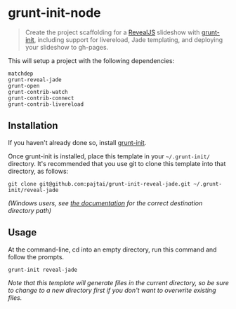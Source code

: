 # grunt-init-node

> Create the project scaffolding for a [RevealJS](https://github.com/hakimel/reveal.js) slideshow with [grunt-init](http://gruntjs.com/project-scaffolding),
including support for livereload, Jade templating, and deploying your slideshow to gh-pages.

This will setup a project with the following dependencies:

```
matchdep
grunt-reveal-jade
grunt-open
grunt-contrib-watch
grunt-contrib-connect
grunt-contrib-livereload
```

[grunt-init]: http://gruntjs.com/project-scaffolding

## Installation
If you haven't already done so, install [grunt-init](http://gruntjs.com/project-scaffolding).

Once grunt-init is installed, place this template in your `~/.grunt-init/` directory. It's
recommended that you use git to clone this template into that directory, as follows:

```
git clone git@github.com:pajtai/grunt-init-reveal-jade.git ~/.grunt-init/reveal-jade
```

_(Windows users, see [the documentation][grunt-init] for the correct destination directory
path)_

## Usage

At the command-line, cd into an empty directory, run this command and follow the prompts.

```
grunt-init reveal-jade
```

_Note that this template will generate files in the current directory, so be sure to change
to a new directory first if you don't want to overwrite existing files._

